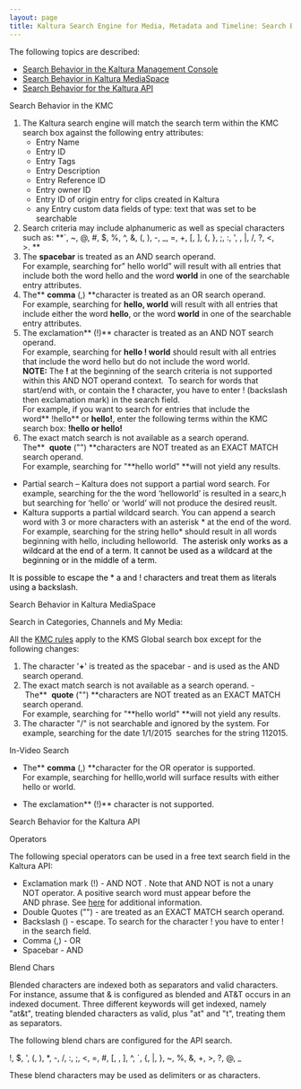 ```yaml
---
layout: page
title: Kaltura Search Engine for Media, Metadata and Timeline: Search Behavior and Commands
---
```


The following topics are described:

*   [Search Behavior in the Kaltura Management Console][1]
*   [Search Behavior in Kaltura MediaSpace][2]
*   [Search Behavior for the Kaltura API][3]

 [1]: #kmc
 [2]: #kms
 [3]: #search_api

<p class="mce-heading-2">
  <a name="kmc"></a>Search Behavior in the KMC
</p>

1.  The Kaltura search engine will match the search term within the KMC search box against the following <a name="entry_attributes" style="background-color: #ffffff;"></a>entry attributes:  
    *   Entry Name 
    *   Entry ID
    *   Entry Tags
    *   Entry Description
    *   Entry Reference ID
    *   Entry owner ID
    *   Entry ID of origin entry for clips created in Kaltura
    *   any Entry custom data fields of type: text that was set to be searchable
2.  Search criteria may include alphanumeric as well as special characters such as: **`, ~, @, #, $, %, ^, &, (, ), -, _, =, +, [, ], {, }, ;, :, ', \, |, /, ?, <, >. **
3.  The **spacebar** is treated as an AND search operand.   
    For example, searching for” hello world” will result with all entries that include both the word hello and the word **world** in one of the searchable entry attributes.
4.  The** **comma** (,) **character is treated as an OR search operand.   
    For example, searching for **hello, world** will result with all entries that include either the word **hello**, or the word **world** in one of the searchable entry attributes.
5.  <a name="Exclamation"></a>The exclamation** (!)** character is treated as an AND NOT search operand.   
    For example, searching for **hello ! world** should result with all entries that include the word hello but do not include the word world.   
    **NOTE:** The **!** at the beginning of the search criteria is not supported within this AND NOT operand context.  To search for words that start/end with, or contain the **!** character, you have to enter \! (backslash then exclamation mark) in the search field.    
    For example, if you want to search for entries that include the word** !hello** or **hello!**, enter the following terms within the KMC search box: **\!hello or hello\!**
6.  The exact match search is not available as a search operand. The**  **quote** ("") **characters are NOT treated as an EXACT MATCH search operand.   
    For example, searching for "**hello world" **will not yield any results.

*   Partial search – Kaltura does not support a partial word search. For example, searching for the the word ‘helloworld’ is resulted in a searc,h but searching for ‘hello’ or ‘world’ will not produce the desired reuslt.
*   Kaltura supports a partial wildcard search. You can append a search word with 3 or more characters with an asterisk * at the end of the word. For example, searching for the string hello* should result in all words beginning with hello, including helloworld.  <span style="color: #000000;">The asterisk only works as a wildcard at the end of a term. It cannot be used as a wildcard at the beginning or in the middle of a term.</span>

<span style="color: #ff0000;"><span><span class="mce-note-graphic" style="color: #000000;">It is possible to escape the * a and ! characters and treat them as literals using a backslash.</span> </span></span>

<p class="mce-heading-2">
  <a name="kms"></a>Search Behavior in Kaltura MediaSpace
</p>

<p class="mce-heading-3">
  Search in Categories, Channels and My Media:
</p>

All the [KMC rules][1] apply to the KMS Global search box except for the following changes:

1.  The character '**+**' is treated as the spacebar - and is used as the AND search operand.
2.  The exact match search is not available as a search operand. - The**  **quote** ("") **characters are NOT treated as an EXACT MATCH search operand.   
    For example, searching for "**hello world" **will not yield any results.
3.  The character "/" is not searchable and ignored by the system. For example, searching for the date 1/1/2015  searches for the string 112015.

<p class="mce-heading-3">
  In-Video Search
</p>

*   The** **comma** (,) **character for the OR operator is supported.  
    For example, searching for helllo,world will surface results with either hello or world.

*   The exclamation** (!)** character is not supported.

<p class="mce-heading-2">
  <a name="search_api"></a>Search Behavior for the Kaltura API
</p>

<p class="mce-heading-2 mce-heading-3">
  Operators
</p>

The following special operators can be used in a free text search field in the Kaltura API:

*   Exclamation mark (!) - AND NOT . Note that AND NOT is not a unary NOT operator. A positive search word must appear before the AND phrase. See [here][4] for additional information.
*   Double Quotes ("") - are treated as an EXACT MATCH search operand.
*   Backslash (\) - escape. To search for the character ! you have to enter \! in the search field.
*   Comma (,) - OR
*   Spacebar - AND

 [4]: #Exclamation

<p class="mce-heading-3">
  Blend Chars
</p>

Blended characters are indexed both as separators and valid characters. For instance, assume that & is configured as blended and AT&T occurs in an indexed document. Three different keywords will get indexed, namely "at&t", treating blended characters as valid, plus "at" and "t", treating them as separators.

The following blend chars are configured for the API search.

!, $, ', (, ), *, -, /, :, ;, <, =, #, [, \, ], ^, `, {, |, }, ~, %, &, +, >, ?, @, _

These blend characters may be used as delimiters or as characters.

 

 

 

 

 

<span style="font-size: small;"> </span>
